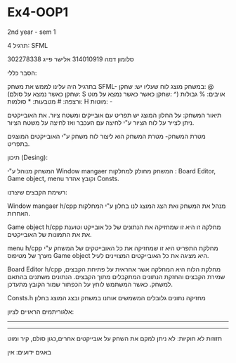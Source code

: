 # Ex4-OOP1
2nd year - sem 1

תרגיל 4: SFML

סלומון דמה 314010919
אלישר פייג 302278338

הסבר כללי:

בתרגיל היה עלינו לממש את משחק SFML- במשחק מוצג לוח שעליו יש:
שחקן: @  
(שחקן כאשר נמצא על סולם: S 
שחקן כאשר כאשר נמצא על מוט: ^)
אויבים: %
גבולות ורצפה: #
מטבעות: *
סולמות: H 
מוטות:  - 

תיאור המשחק:
על החלון המוצג יש תפריט עם אובייקים ומשטח ציור.
את האובייקטים ניתן לצייר על לוח הציור ע"י לחיצה עם העכבר ואז לחיצה על משטח הציור.

מטרת המשחק-
מטרת המשחק הוא ליצור לוח משחק ע"י האובייקטים המוצגים בתפריט. 

  תיכון (Desing):

המשחק מנוהל ע"י Window mangaer 
המשחק מחולק למחלקות : Board Editor, Game object, menu
וקובץ  אהדר Consts.


רשימת הקבצים שיצרנו:

Window mangaer h/cpp
מנהל את המשחק ואת הצג המוצג לנו בחלון ע"י המחלקות האחרות.

Game object h/cpp 
מחלקה זו היא זו שמחזיקה את הנתונים של כל אובייקט וטוענת את את התמונות של האובייקטים.

menu h/cpp 
מחלקת התפריט היא זו שמחזיקה את כל האובייטקים של המשחק ע"י מערך של מטיפוס Game object 
היא מציגה את כל האובייקטים המצויינים לעיל. 

Board Editor h/cpp 
מחלקת הלוח היא המחלקה אשר אחראית על פתיחת הקבצים, שמירת הקבצים והחזקת הנתונים המתקבלים
מתוך הקבצים. הנתונים משתנים בהתאם למשחק. כאשר המשתמש לוחץ על הכפתור שמור הקובץ
מתעדכן.

Consts.h
מחזיקה נתונים גלובלים המשמשים אותנו במשחק ובצג המוצג בחלון

אלגוריתמים הראויים לציון:
**********************************************************
***********************************************************

תזוזות לא חוקיות: לא ניתן למקם את השחק על אובייקטים אחרים,כגון סולם, קיר ומוט

באגים ידועים:
אין

